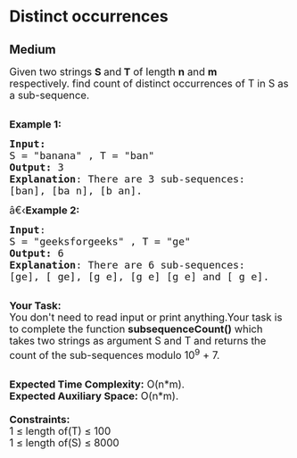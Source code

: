# Distinct occurrences
## Medium 
<div class="problem-statement">
                <p></p><p><span style="font-size:18px">Given two strings <strong>S </strong>and<strong> T</strong> of length <strong>n</strong> and <strong>m</strong> respectively.&nbsp;find count of distinct occurrences of T in S as a sub-sequence.&nbsp;</span><br>
&nbsp;</p>

<p><span style="font-size:18px"><strong>Example 1:</strong></span></p>

<pre style="position: relative;"><span style="font-size:18px"><strong>Input:</strong>
S = "banana" , T = "ban"
<strong>Output:</strong> 3
<strong>Explanation</strong>: There are 3&nbsp;sub-sequences:
[ban], [ba n], [b an].</span>
<div class="open_grepper_editor" title="Edit &amp; Save To Grepper"></div></pre>

<p><span style="font-size:18px">â€‹<strong>Example 2:</strong></span></p>

<pre style="position: relative;"><span style="font-size:18px"><strong>Input</strong>:
S = "geeksforgeeks" , T = "ge"
<strong>Output:</strong> 6
<strong>Explanation</strong>: There are 6 sub-sequences:
[ge], [ ge], [g e], [g e] [g e] and [ g e].</span>
<div class="open_grepper_editor" title="Edit &amp; Save To Grepper"></div></pre>

<p><br>
<span style="font-size:18px"><strong>Your Task:</strong><br>
You don't need to read input or print anything.Your task is to complete the function&nbsp;<strong>subsequenceCount()</strong> which takes two strings as argument&nbsp;S and T and returns the count of the sub-sequences&nbsp;modulo&nbsp;10<sup>9</sup> + 7.</span></p>

<p><br>
<span style="font-size:18px"><strong>Expected Time Complexity:</strong>&nbsp;O(n*m).<br>
<strong>Expected Auxiliary Space:</strong>&nbsp;O(n*m).<br>
<br>
<strong>Constraints:</strong><br>
1 ≤ length of(T) ≤ 100<br>
1 ≤ length of(S) ≤ 8000</span></p>
 <p></p>
            </div>